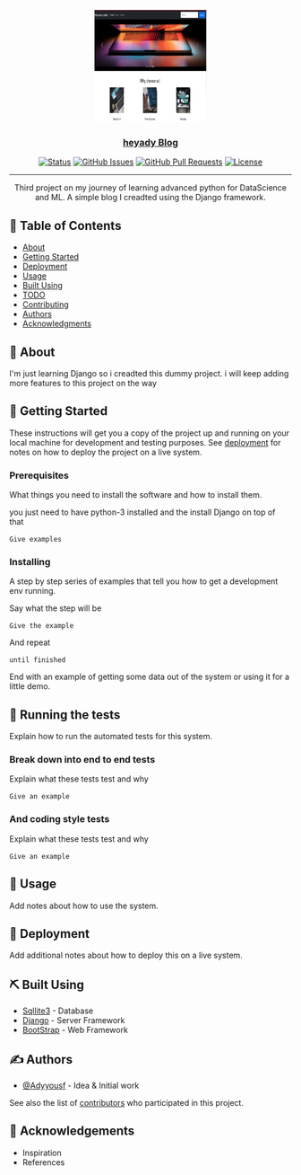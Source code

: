 <p align="center">
 <img width=200px height=200px src="https://github.com/Adyyousf/heyady/blob/main/Hnet.com-image.jpg" alt="Project logo"><br>
</p>
<h3 align="center"><a href="https://heyady.herokuapp.com/"> heyady Blog</h3></a>

<div align="center">

[![Status](https://img.shields.io/badge/status-active-success.svg)]()
[![GitHub Issues](https://img.shields.io/github/issues/kylelobo/The-Documentation-Compendium.svg)](https://github.com/kylelobo/The-Documentation-Compendium/issues)
[![GitHub Pull Requests](https://img.shields.io/github/issues-pr/kylelobo/The-Documentation-Compendium.svg)](https://github.com/kylelobo/The-Documentation-Compendium/pulls)
[![License](https://img.shields.io/badge/license-MIT-blue.svg)](/LICENSE)

</div>

---

<p align="center">Third project on my journey of learning advanced python for DataScience and ML. 
A simple blog I creadted using the Django framework.
    <br> 
</p>

## 📝 Table of Contents

- [About](#about)
- [Getting Started](#getting_started)
- [Deployment](#deployment)
- [Usage](#usage)
- [Built Using](#built_using)
- [TODO](../TODO.md)
- [Contributing](../CONTRIBUTING.md)
- [Authors](#authors)
- [Acknowledgments](#acknowledgement)

## 🧐 About <a name = "about"></a>

I'm just learning Django so i creadted this dummy project. i will keep adding more features to this project on the way

## 🏁 Getting Started <a name = "getting_started"></a>

These instructions will get you a copy of the project up and running on your local machine for development and testing purposes. See [deployment](#deployment) for notes on how to deploy the project on a live system.

### Prerequisites

What things you need to install the software and how to install them.

you just need to have python-3 installed and the install Django on top of that

```
Give examples
```

### Installing

A step by step series of examples that tell you how to get a development env running.

Say what the step will be

```
Give the example
```

And repeat

```
until finished
```

End with an example of getting some data out of the system or using it for a little demo.

## 🔧 Running the tests <a name = "tests"></a>

Explain how to run the automated tests for this system.

### Break down into end to end tests

Explain what these tests test and why

```
Give an example
```

### And coding style tests

Explain what these tests test and why

```
Give an example
```

## 🎈 Usage <a name="usage"></a>

Add notes about how to use the system.

## 🚀 Deployment <a name = "deployment"></a>

Add additional notes about how to deploy this on a live system.

## ⛏️ Built Using <a name = "built_using"></a>

- [Sqllite3](https://www.sqllite.com/) - Database
- [Django](https://docs.djangoproject.com//) - Server Framework
- [BootStrap](https://getbootstrap.com/) - Web Framework

## ✍️ Authors <a name = "authors"></a>

- [@Adyyousf](https://github.com/Adyyousf) - Idea & Initial work

See also the list of [contributors](https://github.com/Adyyousf) who participated in this project.

## 🎉 Acknowledgements <a name = "acknowledgement"></a>

- Inspiration
- References

